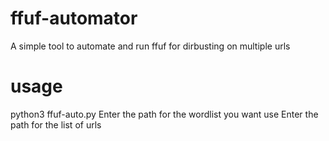 # ffuf-automator
A simple tool to automate and run ffuf for dirbusting on multiple urls
# usage
python3 ffuf-auto.py 
Enter the path for the wordlist you want use
Enter the path for the list of urls
